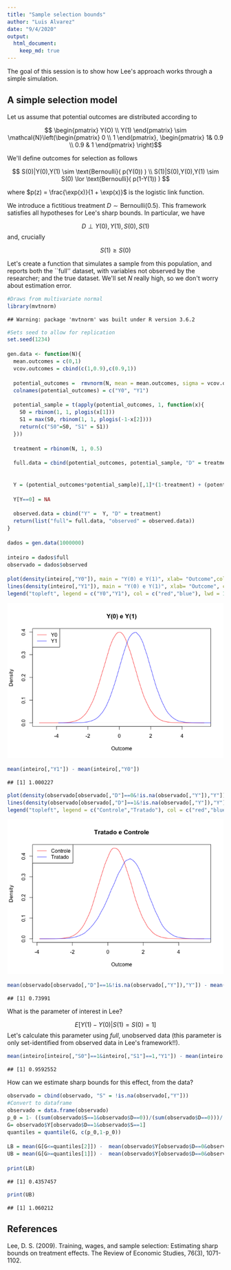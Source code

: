 ```yaml
---
title: "Sample selection bounds"
author: "Luis Alvarez"
date: "9/4/2020"
output: 
  html_document:
    keep_md: true
---
```




The goal of this session is to show how Lee's approach works through a simple simulation.

## A simple selection model

Let us assume that potential outcomes are distributed according to

$$ \begin{pmatrix}
Y(O) \\
Y(1)
\end{pmatrix} \sim \mathcal{N}\left(\begin{pmatrix}
0 \\
1
\end{pmatrix},  \begin{pmatrix} 1& 0.9 \\
0.9 & 1
\end{pmatrix} \right)$$

We'll define outcomes for selection as follows

$$
S(0)|Y(0),Y(1) \sim \text{Bernoulli}( p(Y(0)) ) \\
S(1)|S(0),Y(0),Y(1) \sim  S(0) \lor \text{Bernoulli}( p(1-Y(1)) )
$$

where $p(z) = \frac{\exp(x)}{1 + \exp(x)}$ is the logistic link function.

We introduce a fictitious treatment $D \sim \text{Bernoulli}(0.5)$. This framework satisfies all hypotheses for Lee's sharp bounds. In particular, we have

$$
 D \perp Y(0),Y(1),S(0),S(1)
$$
and, crucially

$$
S(1)\geq S(0)
$$

Let's create a function that simulates a sample from this population, and reports both the ``full'' dataset, with variables not observed by the researcher; and the true dataset. We'll set $N$ really high, so we don't worry about estimation error. 


```r
#Draws from multivariate normal
library(mvtnorm)
```

```
## Warning: package 'mvtnorm' was built under R version 3.6.2
```

```r
#Sets seed to allow for replication
set.seed(1234)

gen.data <- function(N){
  mean.outcomes = c(0,1)
  vcov.outcomes = cbind(c(1,0.9),c(0.9,1))
  
  potential_outcomes =  rmvnorm(N, mean = mean.outcomes, sigma = vcov.outcomes)
  colnames(potential_outcomes) = c("Y0", "Y1")
  
  potential_sample = t(apply(potential_outcomes, 1, function(x){
    S0 = rbinom(1, 1, plogis(x[1]))
    S1 = max(S0, rbinom(1, 1, plogis(-1-x[2])))
    return(c("S0"=S0, "S1" = S1))
  }))
  
  treatment = rbinom(N, 1, 0.5)
  
  full.data = cbind(potential_outcomes, potential_sample, "D" = treatment)
  

  Y = (potential_outcomes*potential_sample)[,1]*(1-treatment) + (potential_outcomes*potential_sample)[,2]*(treatment) 
  
  Y[Y==0] = NA
  
  observed.data = cbind("Y" =  Y, "D" = treatment)
  return(list("full"= full.data, "observed" = observed.data))
}

dados = gen.data(1000000)

inteiro = dados$full
observado = dados$observed

plot(density(inteiro[,"Y0"]), main = "Y(0) e Y(1)", xlab= "Outcome",col = "red")
lines(density(inteiro[,"Y1"]), main = "Y(0) e Y(1)", xlab= "Outcome", col = "blue")
legend("topleft", legend = c("Y0","Y1"), col = c("red","blue"), lwd = 1)
```

![](sample_selection_files/figure-html/cars-1.png)<!-- -->

```r
mean(inteiro[,"Y1"]) - mean(inteiro[,"Y0"])
```

```
## [1] 1.000227
```

```r
plot(density(observado[observado[,"D"]==0&!is.na(observado[,"Y"]),"Y"]), main = "Tratado e Controle", xlab= "Outcome",col = "red")
lines(density(observado[observado[,"D"]==1&!is.na(observado[,"Y"]),"Y"]), col = "Blue")
legend("topleft", legend = c("Controle","Tratado"), col = c("red","blue"), lwd = 1)
```

![](sample_selection_files/figure-html/cars-2.png)<!-- -->

```r
mean(observado[observado[,"D"]==1&!is.na(observado[,"Y"]),"Y"]) - mean(observado[observado[,"D"]==0&!is.na(observado[,"Y"]),"Y"])
```

```
## [1] 0.73991
```

What is the parameter of interest in Lee?

$$
E[Y(1)-Y(0)|S(1)=S(0)=1]
$$
Let's calculate this parameter using _full_, unobserved data (this parameter is only set-identified from observed data in Lee's framework!!).



```r
mean(inteiro[inteiro[,"S0"]==1&inteiro[,"S1"]==1,"Y1"]) - mean(inteiro[inteiro[,"S0"]==1&inteiro[,"S1"]==1,"Y0"]) 
```

```
## [1] 0.9592552
```

How can we estimate sharp bounds for this effect, from the data?


```r
observado = cbind(observado, "S" = !is.na(observado[,"Y"]))
#Convert to dataframe
observado = data.frame(observado)
p_0 = 1- ((sum(observado$S==1&observado$D==0))/(sum(observado$D==0)))/(((sum(observado$S==1&observado$D==1))/(sum(observado$D==1))))
G= observado$Y[observado$D==1&observado$S==1]
quantiles = quantile(G, c(p_0,1-p_0))

LB = mean(G[G<=quantiles[2]]) -  mean(observado$Y[observado$D==0&observado$S==1])
UB = mean(G[G>=quantiles[1]]) -  mean(observado$Y[observado$D==0&observado$S==1])

print(LB)
```

```
## [1] 0.4357457
```

```r
print(UB)
```

```
## [1] 1.060212
```

## References

Lee, D. S. (2009). Training, wages, and sample selection: Estimating sharp bounds on treatment effects. The Review of Economic Studies, 76(3), 1071-1102.

